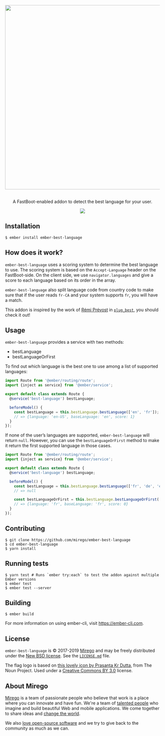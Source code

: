 <div align="center">
  <img src="https://user-images.githubusercontent.com/11348/55352478-eaa0b280-548e-11e9-99b2-34f7f34986c0.png" width="600" />
  <p><br />A FastBoot-enabled addon to detect the best language for your user.</p>
  <p>
    <a href="https://travis-ci.com/mirego/ember-best-language"><img src="https://travis-ci.com/mirego/ember-best-language.svg?branch=master" /></a>
  </p>
</div>

## Installation

```shell
$ ember install ember-best-language
```

## How does it work?

`ember-best-language` uses a scoring system to determine the best language to use. The scoring system is based on the `Accept-Language` header on the FastBoot-side. On the client side, we use `navigator.languages` and give a score to each language based on its order in the array.

`ember-best-language` also split language code from country code to make sure that if the user reads `fr-CA` and your system supports `fr`, you will have a match.

This addon is inspired by the work of [Rémi Prévost](https://github.com/remiprev) in [`plug_best`](https://github.com/remiprev/plug_best), you should check it out!

## Usage

`ember-best-language` provides a service with two methods:

- bestLanguage
- bestLanguageOrFirst

To find out which language is the best one to use among a list of supported languages:

```js
import Route from '@ember/routing/route';
import {inject as service} from '@ember/service';

export default class extends Route {
  @service('best-language') bestLanguage;

  beforeModel() {
    const bestLanguage = this.bestLanguage.bestLanguage(['en', 'fr']);
    // => {language: 'en-US', baseLanguage: 'en', score: 1}
  }
});
```

If none of the user’s languages are supported, `ember-best-language` will return `null`. However, you can use the `bestLanguageOrFirst` method to make it return the first supported language in those cases.

```js
import Route from '@ember/routing/route';
import {inject as service} from '@ember/service';

export default class extends Route {
  @service('best-language') bestLanguage;

  beforeModel() {
    const bestLanguage = this.bestLanguage.bestLanguage(['fr', 'de', 'en-US']);
    // => null

    const bestLanguageOrFirst = this.bestLanguage.bestLanguageOrFirst(['fr', 'de', 'en-US']);
    // => {language: 'fr', baseLanguage: 'fr', score: 0}
  }
});
```

## Contributing

```shell
$ git clone https://github.com/mirego/ember-best-language
$ cd ember-best-language
$ yarn install
```

## Running tests

```shell
$ yarn test # Runs `ember try:each` to test the addon against multiple Ember versions
$ ember test
$ ember test --server
```

## Building

```shell
$ ember build
```

For more information on using ember-cli, visit <https://ember-cli.com>.

## License

`ember-best-language` is © 2017-2019 [Mirego](http://www.mirego.com) and may be freely distributed under the [New BSD license](http://opensource.org/licenses/BSD-3-Clause). See the [`LICENSE.md`](https://github.com/mirego/ember-best-language/blob/master/LICENSE.md) file.

The flag logo is based on [this lovely icon by Prasanta Kr Dutta](https://thenounproject.com/term/language/1824073), from The Noun Project. Used under a [Creative Commons BY 3.0](http://creativecommons.org/licenses/by/3.0/) license.

## About Mirego

[Mirego](http://mirego.com) is a team of passionate people who believe that work is a place where you can innovate and have fun. We're a team of [talented people](http://life.mirego.com) who imagine and build beautiful Web and mobile applications. We come together to share ideas and [change the world](http://mirego.org).

We also [love open-source software](http://open.mirego.com) and we try to give back to the community as much as we can.
